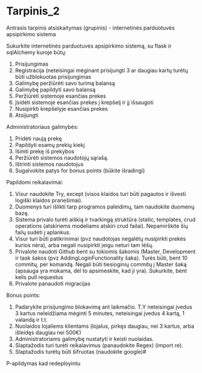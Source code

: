 # Tarpinis_2
Antrasis tarpinis atsiskaitymas (grupinis) - internetinės parduotuvės apsipirkimo sistema

Sukurkite internetinės parduotuvės apsipirkimo sistemą, su flask  ir sqlAlchemy kuroje būtų:
1. Prisijungimas
2. Registracija (neteisingai mėginant prisijungti 3 ar daugiau kartų turėtų būti užblokuotas prisijungimas
3. Galimybę peržiūrėti savo turimą balansą
4. Galimybę papildyti savo balansą
5. Peržiūrėti sistemoje esančias prekes
6. Įsidėti sistemoje esančias prekes į krepšelį ir jį išsaugoti
7. Nusipirkti krepšelyje esančias prekes
8. Atsijungti

Administratoriaus galimybės:
1. Pridėti naują prekę 
2. Papildyti esamų prekių kiekį
3. Išimti prekę iš prekybos 
4. Peržiūrėti sistemos naudotojų sąrašą.
5. Ištrinti sistemos naudotojus
6. Sugalvokite patys for bonus points (būkite išradingi)

Papildomi reikalavimai:
1. Visur naudokite Try, except (visos klaidos turi būti pagautos ir išvesti logiški klaidos pranešimai).
2. Duomenys turi išlikti tarp programos paleidimų, tam naudokite duomenų bazę.
3. Sistema privalo turėti aiškią ir tvarkingą struktūra (static, templates, crud operations (atskiriems modeliams atskiri crud failai). Nepamirškite šių failų sudėti į aplankus.
4. Visur turi būti patikrinimai (pvz naudotojas negalėtų nusipirkti prekės kurios nėra), arba negali nusipirkti jeigu neturi tam lėšų.
5. Privalote naudoti Github bent su tokiomis šakomis (Master, Development ir task šakos (pvz AddingLoginFunctionality šaka). Turės būti, bent 10 commitų, per komandą. Negali būti tiesioginių commitų į Master šaką (apsauga yra mokama, dėl to apsimeskite, kad ji yra). Sukurkite, bent kelis pull requestus
6. Privalote panaudoti migracijas

Bonus points:
1. Padarykite prisijungimo blokavimą ant laikmačio. T.Y neteisingai įvedus 3 kartus neleidžiama mėginti 5 minutes, neteisingai įvedus 4 kartą, 1 valandą ir t.t.
2. Nuolaidos lojaliems klientams (lojalus, pirkęs daugiau, nei 3 kartus, arba išleidęs daugiau nei 500€)
3. Administratoriams galimybę nustatyti ir keisti nuolaidas.
4. Slaptažodis turi turėti reikalavimus (panaudokite Regex) (import re).
5. Slaptažodis turėtų būti šifruotas (naudokite google)#

P-apildymas kad redeployintu